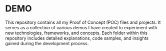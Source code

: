 # DEMO
This repository contains all my Proof of Concept (POC) files and projects. It serves as a collection of various demos I have created to experiment with new technologies, frameworks, and concepts. Each folder within this repository includes detailed explanations, code samples, and insights gained during the development process.
